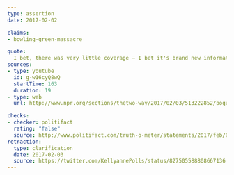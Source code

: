```yaml
---
type: assertion
date: 2017-02-02

claims:
- bowling-green-massacre

quote:
  I bet, there was very little coverage — I bet it's brand new information to people that President Obama had a six-month ban on the Iraqi refugee program after two Iraqis came here to this country, were radicalized — and they were the masterminds behind the Bowling Green massacre. I mean, most people don't know that because it didn't get covered.
sources:
- type: youtube
  id: g-w16cyQ8wQ
  startTime: 163
  duration: 19
- type: web
  url: http://www.npr.org/sections/thetwo-way/2017/02/03/513222852/bogus-bowling-green-massacre-claim-snarls-trump-adviser-conway

checks:
- checker: politifact
  rating: "false"
  source: http://www.politifact.com/truth-o-meter/statements/2017/feb/03/kellyanne-conway/fact-checking-kellyanne-conways-bowling-green-mass/
retraction:
  type: clarification
  date: 2017-02-03
  source: https://twitter.com/KellyannePolls/status/827505588808667136
---
```

